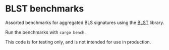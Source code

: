 # BLST benchmarks

Assorted benchmarks for aggregated BLS signatures using the [BLST](https://crates.io/crates/blst) library.

Run the benchmarks with `cargo bench`.

This code is for testing only, and is not intended for use in production.
